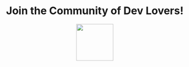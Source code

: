 <div align="center">
<h1>
Join the Community of Dev Lovers!
</h1>
<img src="https://frontendlovers.dev/logo.svg" width="100"/>
</div>
